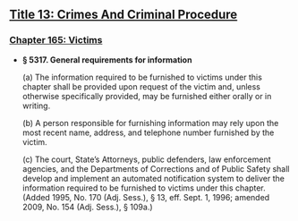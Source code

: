
## [Title 13: Crimes And Criminal Procedure](https://legislature.vermont.gov/statutes/title/13)

### [Chapter 165: Victims](https://legislature.vermont.gov/statutes/chapter/13/165)


-   **§ 5317. General requirements for information**
    
    (a) The information required to be furnished to victims under this chapter shall be provided upon request of the victim and, unless otherwise specifically provided, may be furnished either orally or in writing.
    
    (b) A person responsible for furnishing information may rely upon the most recent name, address, and telephone number furnished by the victim.
    
    (c) The court, State’s Attorneys, public defenders, law enforcement agencies, and the Departments of Corrections and of Public Safety shall develop and implement an automated notification system to deliver the information required to be furnished to victims under this chapter. (Added 1995, No. 170 (Adj. Sess.), § 13, eff. Sept. 1, 1996; amended 2009, No. 154 (Adj. Sess.), § 109a.)

